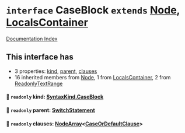 # `interface` CaseBlock `extends` [Node](../interface.Node/README.md), [LocalsContainer](../interface.LocalsContainer/README.md)

[Documentation Index](../README.md)

## This interface has

- 3 properties:
[kind](#-readonly-kind-syntaxkindcaseblock),
[parent](#-readonly-parent-switchstatement),
[clauses](#-readonly-clauses-nodearraycaseordefaultclause)
- 16 inherited members from [Node](../interface.Node/README.md), 1 from [LocalsContainer](../interface.LocalsContainer/README.md), 2 from [ReadonlyTextRange](../interface.ReadonlyTextRange/README.md)


#### 📄 `readonly` kind: [SyntaxKind.CaseBlock](../enum.SyntaxKind/README.md#caseblock--270)



#### 📄 `readonly` parent: [SwitchStatement](../interface.SwitchStatement/README.md)



#### 📄 `readonly` clauses: [NodeArray](../interface.NodeArray/README.md)\<[CaseOrDefaultClause](../type.CaseOrDefaultClause/README.md)>



